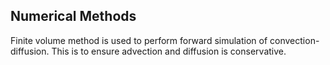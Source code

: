 ## Numerical Methods

Finite volume method is used to perform forward simulation of convection-diffusion. This is to ensure advection and diffusion is conservative. 
